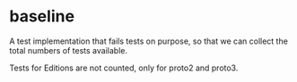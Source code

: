 # baseline

A test implementation that fails tests on purpose, so that we can collect the total numbers of tests available.

Tests for Editions are not counted, only for proto2 and proto3.
